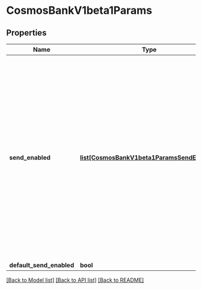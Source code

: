 # CosmosBankV1beta1Params

## Properties
Name | Type | Description | Notes
------------ | ------------- | ------------- | -------------
**send_enabled** | [**list[CosmosBankV1beta1ParamsSendEnabled]**](CosmosBankV1beta1ParamsSendEnabled.md) | Deprecated: Use of SendEnabled in params is deprecated. For genesis, use the newly added send_enabled field in the genesis object. Storage, lookup, and manipulation of this information is now in the keeper.  As of cosmos-sdk 0.47, this only exists for backwards compatibility of genesis files. | [optional] 
**default_send_enabled** | **bool** |  | [optional] 

[[Back to Model list]](../README.md#documentation-for-models) [[Back to API list]](../README.md#documentation-for-api-endpoints) [[Back to README]](../README.md)

